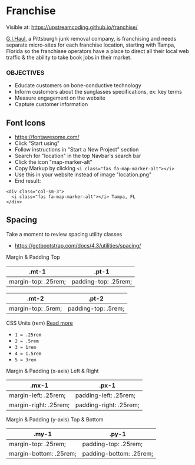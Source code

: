 # Franchise

Visible at: https://upstreamcoding.github.io/franchise/

[G.I.Haul](https://www.gihaul.com/), a Pittsburgh junk removal company, is franchising and needs separate micro-sites for each franchise location, starting with Tampa, Florida so the franchisee operators have a place to direct all their local web traffic & the ability to take book jobs in their market.

### OBJECTIVES

- Educate customers on bone-conductive technology
- Inform customers about the sunglasses specifications, ex: key terms
- Measure engagement on the website
- Capture customer information

## Font Icons

- https://fontawesome.com/
- Click "Start using"
- Follow instructions in "Start a New Project" section
- Search for "location" in the top Navbar's search bar
- Click the icon "map-marker-alt"
- Copy Markup by clicking `<i class="fas fa-map-marker-alt"></i>`
- Use this in your website instead of image "location.png"
- End result:
```
<div class="col-sm-3">
  <i class="fas fa-map-marker-alt"></i> Tampa, FL
</div>
```

## Spacing
Take a moment to review spacing utility classes
- https://getbootstrap.com/docs/4.3/utilities/spacing/

Margin & Padding Top

| .mt-1 | .pt-1 |
| --- | --- |
| margin-top: .25rem; | padding-top: .25rem; |

| .mt-2 | .pt-2 |
| --- | --- |
| margin-top: .5rem; | padding-top: .5rem; |

CSS Units (rem) [Read more](https://www.w3schools.com/CSSref/css_units.asp)
 - `1 = .25rem`
 - `2 = .5rem`
 - `3 = 1rem`
 - `4 = 1.5rem`
 - `5 = 3rem`


Margin & Padding (x-axis) Left & Right

| .mx-1 | .px-1 |
| --- | --- |
| margin-left: .25rem; | padding-left: .25rem; |
| margin-right: .25rem; | padding-right: .25rem; |

Margin & Padding (y-axis) Top & Bottom

| .my-1 | .py-1 |
| --- | --- |
| margin-top: .25rem; | padding-top: .25rem; |
| margin-bottom: .25rem; | padding-bottom: .25rem; |
